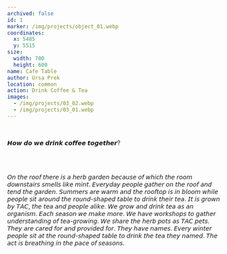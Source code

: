 ```yaml
---
archived: false
id: 1
marker: /img/projects/object_01.webp
coordinates:
  x: 5485
  y: 5515
size:
  width: 700
  height: 600
name: Cafe Table
author: Ursa Prek
location: common
action: Drink Coffee & Tea
images:
  - /img/projects/03_02.webp
  - /img/projects/03_01.webp
---
```

<br>

𝙃𝙤𝙬 𝙙𝙤 𝙬𝙚 𝙙𝙧𝙞𝙣𝙠 𝙘𝙤𝙛𝙛𝙚𝙚 𝙩𝙤𝙜𝙚𝙩𝙝𝙚𝙧?

<br><br>

𝘖𝘯 𝘵𝘩𝘦 𝘳𝘰𝘰𝘧 𝘵𝘩𝘦𝘳𝘦 𝘪𝘴 𝘢 𝘩𝘦𝘳𝘣 𝘨𝘢𝘳𝘥𝘦𝘯 𝘣𝘦𝘤𝘢𝘶𝘴𝘦 𝘰𝘧 𝘸𝘩𝘪𝘤𝘩 𝘵𝘩𝘦 𝘳𝘰𝘰𝘮 𝘥𝘰𝘸𝘯𝘴𝘵𝘢𝘪𝘳𝘴 𝘴𝘮𝘦𝘭𝘭𝘴 𝘭𝘪𝘬𝘦 𝘮𝘪𝘯𝘵. 𝘌𝘷𝘦𝘳𝘺𝘥𝘢𝘺 𝘱𝘦𝘰𝘱𝘭𝘦 𝘨𝘢𝘵𝘩𝘦𝘳 𝘰𝘯 𝘵𝘩𝘦 𝘳𝘰𝘰𝘧 𝘢𝘯𝘥 𝘵𝘦𝘯𝘥 𝘵𝘩𝘦 𝘨𝘢𝘳𝘥𝘦𝘯. 𝘚𝘶𝘮𝘮𝘦𝘳𝘴 𝘢𝘳𝘦 𝘸𝘢𝘳𝘮 𝘢𝘯𝘥 𝘵𝘩𝘦 𝘳𝘰𝘰𝘧𝘵𝘰𝘱 𝘪𝘴 𝘪𝘯 𝘣𝘭𝘰𝘰𝘮 𝘸𝘩𝘪𝘭𝘦 𝘱𝘦𝘰𝘱𝘭𝘦 𝘴𝘪𝘵 𝘢𝘳𝘰𝘶𝘯𝘥 𝘵𝘩𝘦 𝘳𝘰𝘶𝘯𝘥-𝘴𝘩𝘢𝘱𝘦𝘥 𝘵𝘢𝘣𝘭𝘦 𝘵𝘰 𝘥𝘳𝘪𝘯𝘬 𝘵𝘩𝘦𝘪𝘳 𝘵𝘦𝘢. 𝘐𝘵 𝘪𝘴 𝘨𝘳𝘰𝘸𝘯 𝘣𝘺 𝘛𝘈𝘊, 𝘵𝘩𝘦 𝘵𝘦𝘢 𝘢𝘯𝘥 𝘱𝘦𝘰𝘱𝘭𝘦 𝘢𝘭𝘪𝘬𝘦. 𝘞𝘦 𝘨𝘳𝘰𝘸 𝘢𝘯𝘥 𝘥𝘳𝘪𝘯𝘬 𝘵𝘦𝘢 𝘢𝘴 𝘢𝘯 𝘰𝘳𝘨𝘢𝘯𝘪𝘴𝘮. 𝘌𝘢𝘤𝘩 𝘴𝘦𝘢𝘴𝘰𝘯 𝘸𝘦 𝘮𝘢𝘬𝘦 𝘮𝘰𝘳𝘦. 𝘞𝘦 𝘩𝘢𝘷𝘦 𝘸𝘰𝘳𝘬𝘴𝘩𝘰𝘱𝘴 𝘵𝘰 𝘨𝘢𝘵𝘩𝘦𝘳 𝘶𝘯𝘥𝘦𝘳𝘴𝘵𝘢𝘯𝘥𝘪𝘯𝘨 𝘰𝘧 𝘵𝘦𝘢-𝘨𝘳𝘰𝘸𝘪𝘯𝘨. 𝘞𝘦 𝘴𝘩𝘢𝘳𝘦 𝘵𝘩𝘦 𝘩𝘦𝘳𝘣 𝘱𝘰𝘵𝘴 𝘢𝘴 𝘛𝘈𝘊 𝘱𝘦𝘵𝘴. 𝘛𝘩𝘦𝘺 𝘢𝘳𝘦 𝘤𝘢𝘳𝘦𝘥 𝘧𝘰𝘳 𝘢𝘯𝘥 𝘱𝘳𝘰𝘷𝘪𝘥𝘦𝘥 𝘧𝘰𝘳. 𝘛𝘩𝘦𝘺 𝘩𝘢𝘷𝘦 𝘯𝘢𝘮𝘦𝘴. 𝘌𝘷𝘦𝘳𝘺 𝘸𝘪𝘯𝘵𝘦𝘳 𝘱𝘦𝘰𝘱𝘭𝘦 𝘴𝘪𝘵 𝘢𝘵 𝘵𝘩𝘦 𝘳𝘰𝘶𝘯𝘥-𝘴𝘩𝘢𝘱𝘦𝘥 𝘵𝘢𝘣𝘭𝘦 𝘵𝘰 𝘥𝘳𝘪𝘯𝘬 𝘵𝘩𝘦 𝘵𝘦𝘢 𝘵𝘩𝘦𝘺 𝘯𝘢𝘮𝘦𝘥. 𝘛𝘩𝘦 𝘢𝘤𝘵 𝘪𝘴 𝘣𝘳𝘦𝘢𝘵𝘩𝘪𝘯𝘨 𝘪𝘯 𝘵𝘩𝘦 𝘱𝘢𝘤𝘦 𝘰𝘧 𝘴𝘦𝘢𝘴𝘰𝘯𝘴.

<br>

<br>